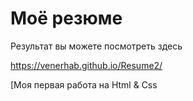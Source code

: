 # Моё резюме 

Результат вы можете посмотреть здесь 

https://venerhab.github.io/Resume2/

[Моя первая работа на Html & Css

